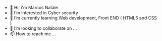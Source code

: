 - 👋 Hi, i'm Marcos Natale
- 👀 I’m interested in Cyber security
- 🌱 I’m currently learning Web development, Front END ( HTML5 and CSS )
- 💞️ I’m looking to collaborate on ...
- 📫 How to reach me ...

<!---
Marcos126/Marcos126 is a ✨ special ✨ repository because its `README.md` (this file) appears on your GitHub profile.
You can click the Preview link to take a look at your changes.
--->
